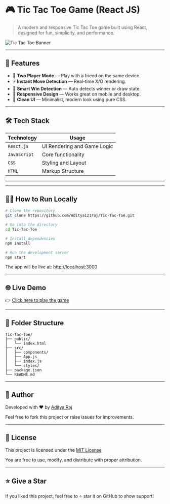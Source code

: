 # 🎮 Tic Tac Toe Game (React JS)

> A modern and responsive Tic Tac Toe game built using React, designed for fun, simplicity, and performance.

![Tic Tac Toe Banner](https://raw.githubusercontent.com/Aditya121raj/Tic-Tac-Toe/main/banner.png)

---

## 🚀 Features

- 🎯 **Two Player Mode** — Play with a friend on the same device.
- ⚡ **Instant Move Detection** — Real-time X/O rendering.
- 🧠 **Smart Win Detection** — Auto detects winner or draw state.
- 📱 **Responsive Design** — Works great on mobile and desktop.
- 🌙 **Clean UI** — Minimalist, modern look using pure CSS.

---

## 🛠️ Tech Stack

| Technology   | Usage                        |
|--------------|------------------------------|
| `React.js`   | UI Rendering and Game Logic  |
| `JavaScript` | Core functionality           |
| `CSS`        | Styling and Layout           |
| `HTML`       | Markup Structure             |

---

---

## 🧑‍💻 How to Run Locally

```bash
# Clone the repository
git clone https://github.com/Aditya121raj/Tic-Tac-Toe.git

# Go into the directory
cd Tic-Tac-Toe

# Install dependencies
npm install

# Run the development server
npm start
```

The app will be live at: [http://localhost:3000](http://localhost:5001)

---

## 🌐 Live Demo

👉 [Click here to play the game](https://aditya121raj.github.io/Tic-Tac-Toe)

---

## 📁 Folder Structure

```
Tic-Tac-Toe/
├── public/
│   └── index.html
├── src/
│   ├── components/
│   ├── App.js
│   ├── index.js
│   └── styles/
├── package.json
└── README.md
```

---

## 👤 Author

Developed with ❤️ by [Aditya Raj](https://github.com/Aditya121raj)

Feel free to fork this project or raise issues for improvements.

---

## 📜 License

This project is licensed under the [MIT License](LICENSE)

You are free to use, modify, and distribute with proper attribution.

---

## ⭐ Give a Star

If you liked this project, feel free to ⭐ star it on GitHub to show support!